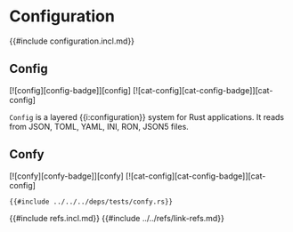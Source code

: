 # Configuration

{{#include configuration.incl.md}}

## Config

[![config][config-badge]][config]  [![cat-config][cat-config-badge]][cat-config]

`Config` is a layered {{i:configuration}} system for Rust applications. It reads from JSON, TOML, YAML, INI, RON, JSON5 files.

## Confy

[![confy][confy-badge]][confy]  [![cat-config][cat-config-badge]][cat-config]

```rust,editable,no_run
{{#include ../../../deps/tests/confy.rs}}
```

{{#include refs.incl.md}}
{{#include ../../refs/link-refs.md}}
